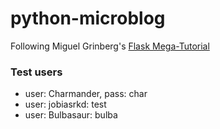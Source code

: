 # python-microblog
Following Miguel Grinberg's [Flask Mega-Tutorial](https://blog.miguelgrinberg.com/post/the-flask-mega-tutorial-part-i-hello-world)

### Test users
* user: Charmander, pass: char
* user: jobiasrkd: test
* user: Bulbasaur: bulba